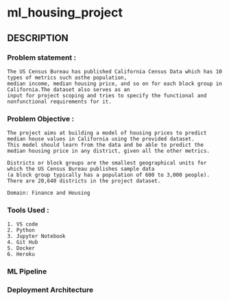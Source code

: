 # ml_housing_project

## DESCRIPTION

### Problem statement :
```
The US Census Bureau has published California Census Data which has 10 types of metrics such asthe population,
median income, median housing price, and so on for each block group in California.The dataset also serves as an
input for project scoping and tries to specify the functional and nonfunctional requirements for it.
```
### Problem Objective :
```
The project aims at building a model of housing prices to predict median house values in California using the provided dataset.
This model should learn from the data and be able to predict the median housing price in any district, given all the other metrics.

Districts or block groups are the smallest geographical units for which the US Census Bureau publishes sample data 
(a block group typically has a population of 600 to 3,000 people). There are 20,640 districts in the project dataset.

Domain: Finance and Housing
```
### Tools Used :

```
1. VS code
2. Python
3. Jupyter Notebook
4. Git Hub
5. Docker
6. Heroku
```
### ML Pipeline

### Deployment Architecture
